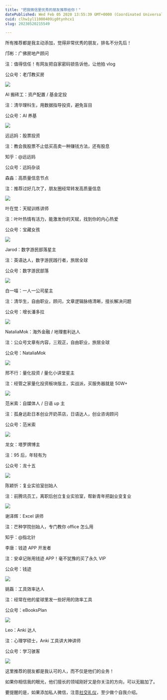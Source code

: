 ```yaml
---
title: "把我微信里优秀的朋友推荐给你！"
datePublished: Wed Feb 05 2020 13:55:39 GMT+0000 (Coordinated Universal Time)
cuid: clhw1yl11000409ig0tynhcx1
slug: 20230520215549

---
```


所有推荐都是我主动添加，觉得非常优秀的朋友，排名不分先后！

邝彬：广佛房地产顾问

注：值得信任！有网友把自家密码锁告诉他，让他拍 vlog

公众号：老邝教买房

![](url)

AI 搬砖工：资产配置 / 基金定投

注：清华理科生，用数据指导投资，避免盲目

公众号：AI 养基

![](url)

远远妈：股票投资

注：教会我股票不止低买高卖一种赚钱方法，还有股息

知乎：@远远妈

公众号：远妈杂谈

森淼：高质量信息节点

注：推荐过好几次了，朋友圈经常转发高质量信息

![](url)

叶在觉：天赋训练讲师

注：叶叶热情有活力，能激发你的天赋，找到你的内心热爱

公众号：宝藏女孩

![](url)

Jarod：数字游民部落星主

注：英语达人，数字游民践行者，旅居全球

公众号：数字游民部落

![](url)

白一喵：一人一公司星主

注：清华生，自由职业，顾问，文章逻辑脉络清晰，擅长解决问题

公众号：增长潘多拉

![](url)

NataliaMok：海外金融 / 地理套利达人

注：公众号文章有内容，三观正，自由职业，旅居全球

公众号：NataliaMok

![](url)

邢不行：量化投资 / 量化小讲堂星主

注：经管之家量化投资板块版主，实战派，买服务器就是 50W+

![](url)

范米索：自媒体人 / 日语 up 主

注：孤身远赴日本创业开奶茶店，日语达人，创业咨询顾问

公众号：范米索  

![](url)

龙女：塔罗牌博主

注：95 后，年轻有为

公众号：龙十五

![](url)

陈颖忻：复业实验室创始人

注：前腾讯员工，离职后创立复业实验室，帮新青年把副业变复业

![](url)

谢泽辉：Excel 讲师

注：芒种学院创始人，专门教你 office 怎么用

知乎：@指北针

李唐：钱迹 APP 开发者

注：安卓记账用钱迹 APP！毫不犹豫的买了永久 VIP

公众号：钱迹

![](url)

姚磊：工具效率达人

注：经常在他的星球里发一些好用的效率工具

公众号：eBooksPlan

![](url)

Leo：Anki 达人

注：心理学硕士，Anki 工具讲大神讲师

公众号：学习骇客

![](url)

这里推荐的朋友都是我认可的人，而不仅是他们的业务！

如果你相信我的眼光，他们擅长的领域刚好又是你关注的方向，可以无脑加了。

要提醒的是，如果添加私人微信，注意[社交礼仪](http://mp.weixin.qq.com/s?__biz=MzI3MzU5MDA1OQ==&mid=2247485021&idx=1&sn=901d9721fbe55342e96e29ddeb9ab86b&chksm=eb21b419dc563d0f0e512070dd9c6466925dd51ce160b47afa38cab32a8dcca41e255dd631b0&scene=21#wechat_redirect)，至少做个自我介绍。